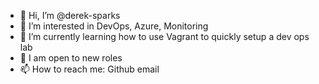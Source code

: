 - 👋 Hi, I’m @derek-sparks
- 👀 I’m interested in DevOps, Azure, Monitoring
- 🌱 I’m currently learning how to use Vagrant to quickly setup a dev ops lab
- 💞️ I am open to new roles
- 📫 How to reach me: Github email

<!---
derek-sparks/derek-sparks is a ✨ special ✨ repository because its `README.md` (this file) appears on your GitHub profile.
You can click the Preview link to take a look at your changes.
--->
